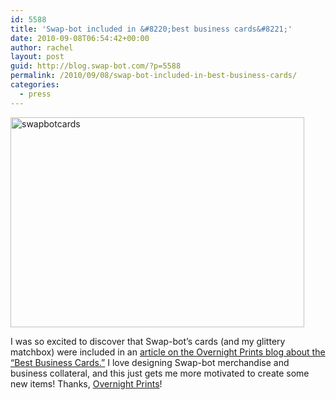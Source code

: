 ```yaml
---
id: 5588
title: 'Swap-bot included in &#8220;best business cards&#8221;'
date: 2010-09-08T06:54:42+00:00
author: rachel
layout: post
guid: http://blog.swap-bot.com/?p=5588
permalink: /2010/09/08/swap-bot-included-in-best-business-cards/
categories:
  - press
---
```

[<img src="http://blog.swap-bot.com/wp-content/uploads/2010/09/swapbotcards.jpg" alt="swapbotcards" title="swapbotcards" width="470" height="336" class="aligncenter size-full wp-image-5589" srcset="http://blog.swap-bot.com/wp-content/uploads/2010/09/swapbotcards-300x214.jpg 300w, http://blog.swap-bot.com/wp-content/uploads/2010/09/swapbotcards.jpg 470w" sizes="(max-width: 470px) 100vw, 470px" />](http://www.flickr.com/photos/rlj/3922886917/in/set-72157602135475903/)

I was so excited to discover that Swap-bot&#8217;s cards (and my glittery matchbox) were included in an [article on the Overnight Prints blog about the &#8220;Best Business Cards.&#8221;](http://overnightprints.com/blog/best_business_cards/) I love designing Swap-bot merchandise and business collateral, and this just gets me more motivated to create some new items! Thanks, [Overnight Prints](http://www.overnightprints.com/)!